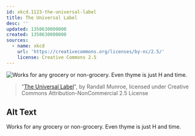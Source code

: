 ```yaml
---
id: xkcd.1123-the-universal-label
title: The Universal Label
desc: ''
updated: 1350630000000
created: 1350630000000
sources:
  - name: xkcd
    url: 'https://creativecommons.org/licenses/by-nc/2.5/'
    license: Creative Commons 2.5
---
```

![Works for any grocery or non-grocery. Even thyme is just H and time.](https://imgs.xkcd.com/comics/the_universal_label.png)
> "[The Universal Label](https://xkcd.com/1123/)", by Randall Munroe, licensed under Creative Commons Attribution-NonCommercial 2.5 License

## Alt Text
Works for any grocery or non-grocery. Even thyme is just H and time.

